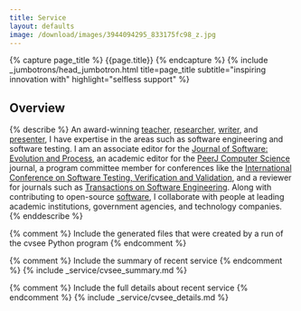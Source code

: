 ```yaml
---
title: Service
layout: defaults
image: /download/images/3944094295_833175fc98_z.jpg
---
```


{% capture page_title %} {{page.title}} {% endcapture %}
{% include _jumbotrons/head_jumbotron.html title=page_title subtitle="inspiring innovation with" highlight="selfless support" %}

## Overview

{% describe %}
An award-winning [teacher]({{site.baseurl}}teaching/),
[researcher]({{site.baseurl}}research/),
[writer]({{site.baseurl}}research/papers/), and
[presenter]({{site.baseurl}}research/presentations/), I have expertise in the
areas such as software engineering and software testing. I am an
associate editor for the [Journal of Software: Evolution and
Process](https://onlinelibrary.wiley.com/journal/20477481), an academic editor
for the [PeerJ Computer Science](https://peerj.com/computer-science/) journal, a
program committee member for conferences like the [International Conference on
Software Testing, Verification and
Validation](https://cs.gmu.edu/icst/index.html), and a reviewer for journals
such as [Transactions on Software
Engineering](https://www.computer.org/csdl/journal/ts). Along with contributing
to open-source [software]({{site.baseurl}}software/), I collaborate with people
at leading academic institutions, government agencies, and technology companies.
{% enddescribe %}

{% comment %} Include the generated files that were created by a run of the
cvsee Python program {% endcomment %}

{% comment %} Include the summary of recent service {% endcomment %}
{% include _service/cvsee_summary.md %}

{% comment %} Include the full details about recent service {% endcomment %}
{% include _service/cvsee_details.md %}

